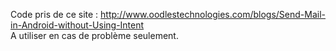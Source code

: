 Code pris de ce site : http://www.oodlestechnologies.com/blogs/Send-Mail-in-Android-without-Using-Intent <br>
A utiliser en cas de problème seulement.
